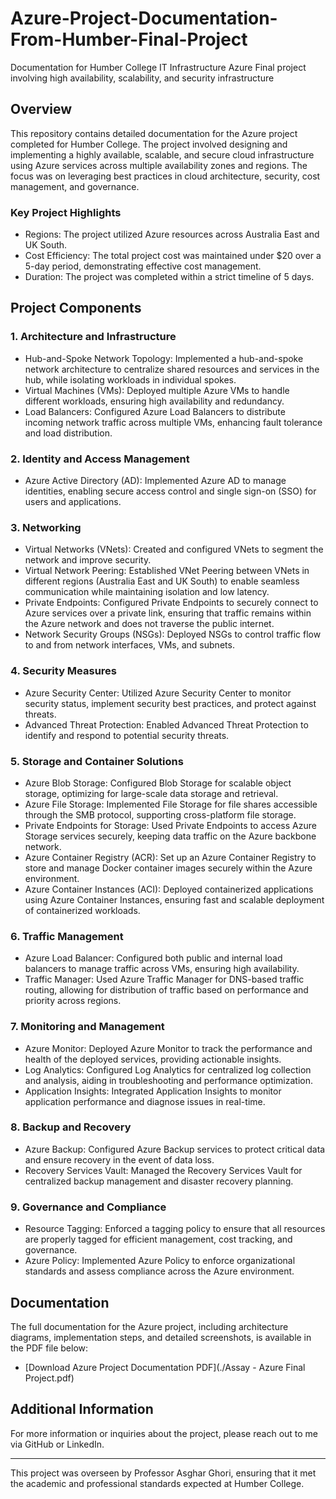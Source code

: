 # Azure-Project-Documentation-From-Humber-Final-Project
Documentation for Humber College IT Infrastructure Azure Final project involving high availability, scalability, and security infrastructure


## Overview
This repository contains detailed documentation for the Azure project completed for Humber College. The project involved designing and implementing a highly available, scalable, and secure cloud infrastructure using Azure services across multiple availability zones and regions. The focus was on leveraging best practices in cloud architecture, security, cost management, and governance.

### Key Project Highlights
- Regions: The project utilized Azure resources across Australia East and UK South.
- Cost Efficiency: The total project cost was maintained under $20 over a 5-day period, demonstrating effective cost management.
- Duration: The project was completed within a strict timeline of 5 days.

## Project Components

### 1. Architecture and Infrastructure
   - Hub-and-Spoke Network Topology: Implemented a hub-and-spoke network architecture to centralize shared resources and services in the hub, while isolating workloads in individual spokes.
   - Virtual Machines (VMs): Deployed multiple Azure VMs to handle different workloads, ensuring high availability and redundancy.
   - Load Balancers: Configured Azure Load Balancers to distribute incoming network traffic across multiple VMs, enhancing fault tolerance and load distribution.

### 2. Identity and Access Management
   - Azure Active Directory (AD): Implemented Azure AD to manage identities, enabling secure access control and single sign-on (SSO) for users and applications.

### 3. Networking
   - Virtual Networks (VNets): Created and configured VNets to segment the network and improve security.
   - Virtual Network Peering: Established VNet Peering between VNets in different regions (Australia East and UK South) to enable seamless communication while maintaining isolation and low latency.
   - Private Endpoints: Configured Private Endpoints to securely connect to Azure services over a private link, ensuring that traffic remains within the Azure network and does not traverse the public internet.
   - Network Security Groups (NSGs): Deployed NSGs to control traffic flow to and from network interfaces, VMs, and subnets.

### 4. Security Measures
   - Azure Security Center: Utilized Azure Security Center to monitor security status, implement security best practices, and protect against threats.
   - Advanced Threat Protection: Enabled Advanced Threat Protection to identify and respond to potential security threats.

### 5. Storage and Container Solutions
   - Azure Blob Storage: Configured Blob Storage for scalable object storage, optimizing for large-scale data storage and retrieval.
   - Azure File Storage: Implemented File Storage for file shares accessible through the SMB protocol, supporting cross-platform file storage.
   - Private Endpoints for Storage: Used Private Endpoints to access Azure Storage services securely, keeping data traffic on the Azure backbone network.
   - Azure Container Registry (ACR): Set up an Azure Container Registry to store and manage Docker container images securely within the Azure environment.
   - Azure Container Instances (ACI): Deployed containerized applications using Azure Container Instances, ensuring fast and scalable deployment of containerized workloads.

### 6. Traffic Management
   - Azure Load Balancer: Configured both public and internal load balancers to manage traffic across VMs, ensuring high availability.
   - Traffic Manager: Used Azure Traffic Manager for DNS-based traffic routing, allowing for distribution of traffic based on performance and priority across regions.

### 7. Monitoring and Management
   - Azure Monitor: Deployed Azure Monitor to track the performance and health of the deployed services, providing actionable insights.
   - Log Analytics: Configured Log Analytics for centralized log collection and analysis, aiding in troubleshooting and performance optimization.
   - Application Insights: Integrated Application Insights to monitor application performance and diagnose issues in real-time.

### 8. Backup and Recovery
   - Azure Backup: Configured Azure Backup services to protect critical data and ensure recovery in the event of data loss.
   - Recovery Services Vault: Managed the Recovery Services Vault for centralized backup management and disaster recovery planning.

### 9. Governance and Compliance
   - Resource Tagging: Enforced a tagging policy to ensure that all resources are properly tagged for efficient management, cost tracking, and governance.
   - Azure Policy: Implemented Azure Policy to enforce organizational standards and assess compliance across the Azure environment.

## Documentation
The full documentation for the Azure project, including architecture diagrams, implementation steps, and detailed screenshots, is available in the PDF file below:

- [Download Azure Project Documentation PDF](./Assay - Azure Final Project.pdf)

## Additional Information
For more information or inquiries about the project, please reach out to me via GitHub or LinkedIn.

---

This project was overseen by Professor Asghar Ghori, ensuring that it met the academic and professional standards expected at Humber College.


